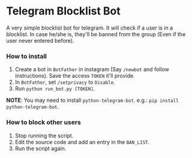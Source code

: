 Telegram Blocklist Bot
===

A very simple blocklist bot for telegram. It will check if a user is in a blocklist. In case he/she is, they'll be banned from the group
(Even if the user never entered before). 

### How to install

1. Create a bot in `BotFather` in instagram (Say `/newbot` and follow instructions). Save the access `TOKEN` it'll provide.
2. In `BotFather`, set `/setprivacy` to `Disable`.
3. Run `python run_bot.py [TOKEN]`.

**NOTE**: You may need to install `python-telegram-bot`. e.g.: `pip install python-telegram-bot`.

### How to block other users

1. Stop running the script.
2. Edit the source code and add an entry in the `BAN_LIST`.
3. Run the script again.

